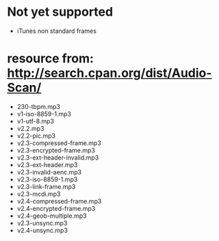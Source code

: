 # Not yet supported
- iTunes non standard frames

# resource from: http://search.cpan.org/dist/Audio-Scan/
- 230-tbpm.mp3
- v1-iso-8859-1.mp3
- v1-utf-8.mp3
- v2.2.mp3
- v2.2-pic.mp3
- v2.3-compressed-frame.mp3
- v2.3-encrypted-frame.mp3
- v2.3-ext-header-invalid.mp3
- v2.3-ext-header.mp3
- v2.3-invalid-aenc.mp3
- v2.3-iso-8859-1.mp3
- v2.3-link-frame.mp3
- v2.3-mcdi.mp3
- v2.4-compressed-frame.mp3
- v2.4-encrypted-frame.mp3
- v2.4-geob-multiple.mp3
- v2.3-unsync.mp3
- v2.4-unsync.mp3